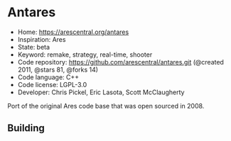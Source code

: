 # Antares

- Home: https://arescentral.org/antares
- Inspiration: Ares
- State: beta
- Keyword: remake, strategy, real-time, shooter
- Code repository: https://github.com/arescentral/antares.git (@created 2011, @stars 81, @forks 14)
- Code language: C++
- Code license: LGPL-3.0
- Developer: Chris Pickel, Eric Lasota, Scott McClaugherty

Port of the original Ares code base that was open sourced in 2008.

## Building
